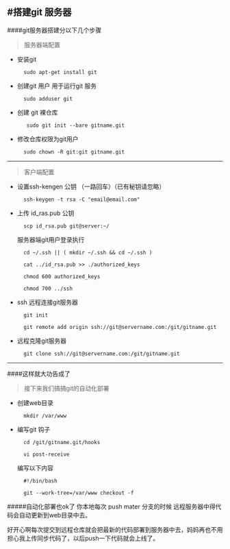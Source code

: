 #搭建git 服务器
---
####git服务器搭建分以下几个步骤


>服务器端配置

* 安装git

		sudo apt-get install git

* 创建git 用户 用于运行git 服务

		sudo adduser git

* 创建 git 裸仓库

		 sudo git init --bare gitname.git

* 修改仓库权限为git用户

		sudo chown -R git:git gitname.git

-----------
> 客户端配置

* 设置ssh-kengen 公钥 （一路回车）（已有秘钥请忽略）

		ssh-keygen -t rsa -C "email@email.com"

* 上传 id_ras.pub 公钥

		scp id_rsa.pub git@server:~/	
  服务器端git用户登录执行

		cd ~/.ssh || ( mkdir ~/.ssh && cd ~/.ssh )

		cat ../id_rsa.pub >> ./authorized_keys

		chmod 600 authorized_keys

		chmod 700 ../ssh
		
		
* ssh 远程连接git服务器

		git init 
		
		git remote add origin ssh://git@servername.com:/git/gitname.git
		
* 远程克隆git服务器

		git clone ssh://git@servername.com:/git/gitname.git
		
---

####这样就大功告成了

>接下来我们搞搞git的自动化部署

* 创建web目录

		mkdir /var/www
* 编写git 钩子

		cd /git/gitname.git/hooks
		
		vi post-receive
		
  编写以下内容
  		
		#!/bin/bash
  		
		git --work-tree=/var/www checkout -f
		 
#####自动化部署也ok了
你本地每次 push mater 分支的时候 远程服务器中得代码会自动更新到web目录中去。

好开心啊每次提交到远程仓库就会把最新的代码部署到服务器中去，妈妈再也不用担心我上传同步代码了，以后push一下代码就会上线了。
  		



	


